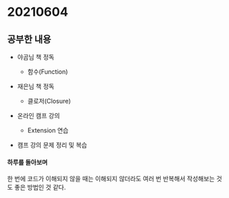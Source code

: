 # 20210604

## 공부한 내용
+ 야곰님 책 정독
  - 함수(Function)
  
+ 재은님 책 정독
  - 클로저(Closure)
    
+ 온라인 캠프 강의
  - Extension 연습
  
+ 캠프 강의 문제 정리 및 복습

#### 하루를 돌아보며
한 번에 코드가 이해되지 않을 때는 이해되지 않더라도 여러 번 반복해서 작성해보는 것도 좋은 방법인 것 같다.
